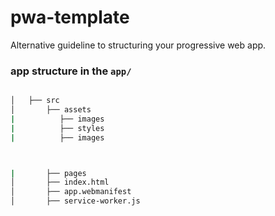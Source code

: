 # pwa-template
Alternative guideline to structuring your progressive web app.

### app structure in the `app/`


```bash

│   ├── src
│       ├── assets
|          ├── images
|          ├── styles
|          ├── images



|       ├── pages
│       ├── index.html
│       ├── app.webmanifest
│       ├── service-worker.js

```
